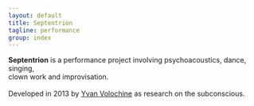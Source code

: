 ```yaml
---
layout: default
title: Septentrion
tagline: performance
group: index
---
```


<p>
  <b>Septentrion</b> is a performance project involving psychoacoustics, dance, singing,<br />clown work and improvisation.<br /><br />
  Developed in 2013 by <a href="http://yvanvolochine.com" target="_blank">Yvan Volochine</a> as research on the subconscious.
</p>